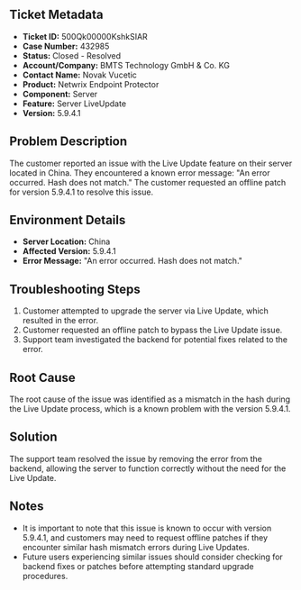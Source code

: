## Ticket Metadata
- **Ticket ID:** 500Qk00000KshkSIAR
- **Case Number:** 432985
- **Status:** Closed - Resolved
- **Account/Company:** BMTS Technology GmbH & Co. KG
- **Contact Name:** Novak Vucetic
- **Product:** Netwrix Endpoint Protector
- **Component:** Server
- **Feature:** Server LiveUpdate
- **Version:** 5.9.4.1

## Problem Description
The customer reported an issue with the Live Update feature on their server located in China. They encountered a known error message: "An error occurred. Hash does not match." The customer requested an offline patch for version 5.9.4.1 to resolve this issue.

## Environment Details
- **Server Location:** China
- **Affected Version:** 5.9.4.1
- **Error Message:** "An error occurred. Hash does not match."

## Troubleshooting Steps
1. Customer attempted to upgrade the server via Live Update, which resulted in the error.
2. Customer requested an offline patch to bypass the Live Update issue.
3. Support team investigated the backend for potential fixes related to the error.

## Root Cause
The root cause of the issue was identified as a mismatch in the hash during the Live Update process, which is a known problem with the version 5.9.4.1.

## Solution
The support team resolved the issue by removing the error from the backend, allowing the server to function correctly without the need for the Live Update.

## Notes
- It is important to note that this issue is known to occur with version 5.9.4.1, and customers may need to request offline patches if they encounter similar hash mismatch errors during Live Updates.
- Future users experiencing similar issues should consider checking for backend fixes or patches before attempting standard upgrade procedures.